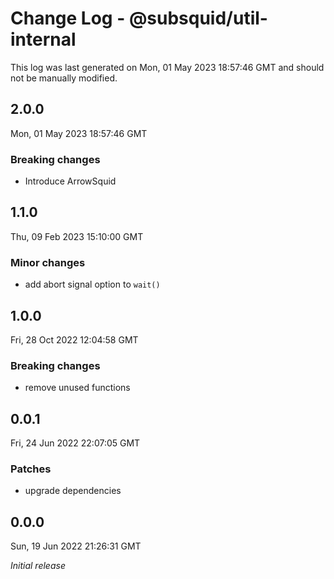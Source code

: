 # Change Log - @subsquid/util-internal

This log was last generated on Mon, 01 May 2023 18:57:46 GMT and should not be manually modified.

## 2.0.0
Mon, 01 May 2023 18:57:46 GMT

### Breaking changes

- Introduce ArrowSquid

## 1.1.0
Thu, 09 Feb 2023 15:10:00 GMT

### Minor changes

- add abort signal option to `wait()`

## 1.0.0
Fri, 28 Oct 2022 12:04:58 GMT

### Breaking changes

- remove unused functions

## 0.0.1
Fri, 24 Jun 2022 22:07:05 GMT

### Patches

- upgrade dependencies

## 0.0.0
Sun, 19 Jun 2022 21:26:31 GMT

_Initial release_

